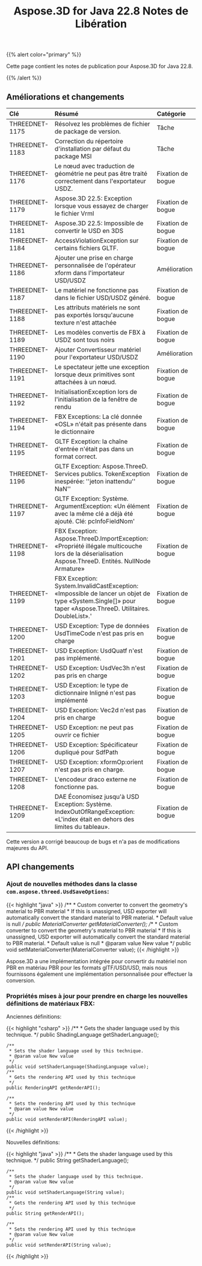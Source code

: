 ﻿---
title: Aspose.3D for Java 22.8 Notes de Libération
type: docs
weight: 5
url: /fr/java/aspose-3d-for-java-22-8-release-notes/
description: Les notes de sortie du Aspose.3D for Java 22.8.
---
{{% alert color="primary" %}}

Cette page contient les notes de publication pour Aspose.3D for Java 22.8.

{{% /alert %}}
## **Améliorations et changements**

|**Clé**|**Résumé**|**Catégorie**|
|:- |:- |:- |
|THREEDNET-1175 |Résolvez les problèmes de fichier de package de version.|Tâche|
|THREEDNET-1183 |Correction du répertoire d'installation par défaut du package MSI|Tâche|
|THREEDNET-1176 |Le nœud avec traduction de géométrie ne peut pas être traité correctement dans l'exportateur USDZ.|Fixation de bogue|
|THREEDNET-1179 |Aspose.3D 22.5: Exception lorsque vous essayez de charger le fichier Vrml|Fixation de bogue|
|THREEDNET-1181 |Aspose.3D 22.5: Impossible de convertir le USD en 3DS|Fixation de bogue|
|THREEDNET-1184 |AccessViolationException sur certains fichiers GLTF.|Fixation de bogue|
|THREEDNET-1186 |Ajouter une prise en charge personnalisée de l'opérateur xform dans l'importateur USD/USDZ|Amélioration|
|THREEDNET-1187 |Le matériel ne fonctionne pas dans le fichier USD/USDZ généré.|Fixation de bogue|
|THREEDNET-1188 |Les attributs matériels ne sont pas exportés lorsqu'aucune texture n'est attachée|Fixation de bogue|
|THREEDNET-1189 |Les modèles convertis de FBX à USDZ sont tous noirs|Fixation de bogue|
|THREEDNET-1190 |Ajouter Convertisseur matériel pour l'exportateur USD/USDZ|Amélioration|
|THREEDNET-1191 |Le spectateur jette une exception lorsque deux primitives sont attachées à un nœud.|Fixation de bogue|
|THREEDNET-1192 |InitialisationException lors de l'initialisation de la fenêtre de rendu|Fixation de bogue|
|THREEDNET-1194 |FBX Exceptions: La clé donnée «OSL» n'était pas présente dans le dictionnaire|Fixation de bogue|
|THREEDNET-1195 |GLTF Exception: la chaîne d'entrée n'était pas dans un format correct.|Fixation de bogue|
|THREEDNET-1196 |GLTF Exception: Aspose.ThreeD. Services publics. TokenException inespérée: ''jeton inattendu'' NaN''|Fixation de bogue|
|THREEDNET-1197 |GLTF Exception: Système. ArgumentException: «Un élément avec la même clé a déjà été ajouté. Clé: pcInfoFieldNom'|Fixation de bogue|
|THREEDNET-1198 |FBX Exception: Aspose.ThreeD.ImportException: «Propriété illégale multicouche lors de la déserialisation Aspose.ThreeD. Entités. NullNode Armature»|Fixation de bogue|
|THREEDNET-1199 |FBX Exception: System.InvalidCastException: «Impossible de lancer un objet de type «System.Single[]» pour taper «Aspose.ThreeD. Utilitaires. DoubleList».'|Fixation de bogue|
|THREEDNET-1200 |USD Exception: Type de données UsdTimeCode n'est pas pris en charge|Fixation de bogue|
|THREEDNET-1201 |USD Exception: UsdQuatf n'est pas implémenté.|Fixation de bogue|
|THREEDNET-1202 |USD Exception: UsdVec3h n'est pas pris en charge|Fixation de bogue|
|THREEDNET-1203 |USD Exception: le type de dictionnaire Inligné n'est pas implémenté|Fixation de bogue|
|THREEDNET-1204 |USD Exception: Vec2d n'est pas pris en charge|Fixation de bogue|
|THREEDNET-1205 |USD Exception: ne peut pas ouvrir ce fichier|Fixation de bogue|
|THREEDNET-1206 |USD Exception: Spécificateur dupliqué pour SdfPath|Fixation de bogue|
|THREEDNET-1207 |USD Exception: xformOp:orient n'est pas pris en charge.|Fixation de bogue|
|THREEDNET-1208 |L'encodeur draco externe ne fonctionne pas.|Fixation de bogue|
|THREEDNET-1209 |DAE Économisez jusqu'à USD Exception: Système. IndexOutOfRangeException: «L'index était en dehors des limites du tableau».|Fixation de bogue|


Cette version a corrigé beaucoup de bugs et n'a pas de modifications majeures du API.

## API changements ##


### Ajout de nouvelles méthodes dans la classe `com.aspose.threed.UsdSaveOptions`:

{{< highlight "java" >}}
    /**
     * Custom converter to convert the geometry's material to PBR material
     * If this is unassigned, USD exporter will automatically convert the standard material to PBR material.
     * Default value is null
     */
    public MaterialConverter getMaterialConverter();
    /**
     * Custom converter to convert the geometry's material to PBR material
     * If this is unassigned, USD exporter will automatically convert the standard material to PBR material.
     * Default value is null
     * @param value New value
     */
    public void setMaterialConverter(MaterialConverter value);
{{< /highlight >}}



Aspose.3D a une implémentation intégrée pour convertir du matériel non PBR en matériau PBR pour les formats glTF/USD/USD, mais nous fournissons également une implémentation personnalisée pour effectuer la conversion.



### Propriétés mises à jour pour prendre en charge les nouvelles définitions de matériaux FBX:

Anciennes définitions:

{{< highlight "csharp" >}}
    /**
     * Gets the shader language used by this technique.
     */
    public ShadingLanguage getShaderLanguage();
    
    /**
     * Sets the shader language used by this technique.
     * @param value New value
     */
    public void setShaderLanguage(ShadingLanguage value);
    /**
     * Gets the rendering API used by this technique
     */
    public RenderingAPI getRenderAPI();
    
    /**
     * Sets the rendering API used by this technique
     * @param value New value
     */
    public void setRenderAPI(RenderingAPI value);
{{< /highlight >}}

Nouvelles définitions:

{{< highlight "java" >}}
    /**
     * Gets the shader language used by this technique.
     */
    public String getShaderLanguage();
    
    /**
     * Sets the shader language used by this technique.
     * @param value New value
     */
    public void setShaderLanguage(String value);
    /**
     * Gets the rendering API used by this technique
     */
    public String getRenderAPI();
    
    /**
     * Sets the rendering API used by this technique
     * @param value New value
     */
    public void setRenderAPI(String value);
{{< /highlight >}}
		
		




